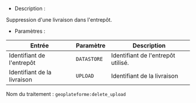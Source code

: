 - Description :

Suppression d'une livraison dans l'entrepôt.

- Paramètres :

| Entrée           | Paramètre          | Description                                                |
|------------------|--------------------|------------------------------------------------------------|
| Identifiant de l'entrepôt    | `DATASTORE`        | Identifiant de l'entrepôt utilisé.  |
| Identifiant de la livraison  | `UPLOAD`        | Identifiant de la livraison |

Nom du traitement : `geoplateforme:delete_upload`
